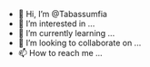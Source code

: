 - 👋 Hi, I’m @Tabassumfia
- 👀 I’m interested in ...
- 🌱 I’m currently learning ...
- 💞️ I’m looking to collaborate on ...
- 📫 How to reach me ...

<!---
Tabassumfia/Tabassumfia is a ✨ special ✨ repository because its `README.md` (this file) appears on your GitHub profile.
You can click the Preview link to take a look at your changes.
--->
